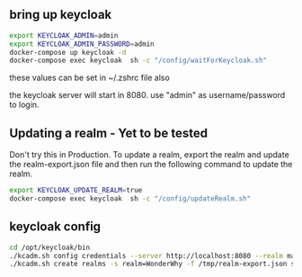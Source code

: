 ## bring up keycloak
```bash
export KEYCLOAK_ADMIN=admin
export KEYCLOAK_ADMIN_PASSWORD=admin
docker-compose up keycloak -d
docker-compose exec keycloak  sh -c "/config/waitForKeycloak.sh"
```
these values can be set in ~/.zshrc file also

the keycloak server will start in 8080. use "admin" as username/password to login.

## Updating a realm - Yet to be tested
Don't try this in Production.
To update a realm, export the realm and update the realm-export.json file and then run the following command to update the realm.
```sh
export KEYCLOAK_UPDATE_REALM=true
docker-compose exec keycloak  sh -c "/config/updateRealm.sh"
```

## keycloak config

```sh
cd /opt/keycloak/bin
./kcadm.sh config credentials --server http://localhost:8080 --realm master --user $KEYCLOAK_ADMIN --password $KEYCLOAK_ADMIN_PASSWORD
./kcadm.sh create realms -s realm=WonderWhy -f /tmp/realm-export.json sample
```
